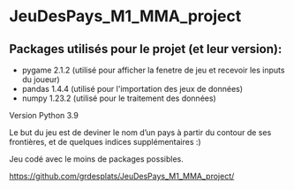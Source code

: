 # JeuDesPays_M1_MMA_project

## Packages utilisés pour le projet (et leur version): 

- pygame 2.1.2 (utilisé pour afficher la fenetre de jeu et recevoir les inputs du joueur)
- pandas 1.4.4 (utilisé pour l'importation des jeux de données)
- numpy 1.23.2 (utilisé pour le traitement des données)

Version Python 3.9

Le but du jeu est de deviner le nom d’un pays à partir du contour de ses frontières, et de quelques indices supplémentaires :)

Jeu codé avec le moins de packages possibles.

https://github.com/grdesplats/JeuDesPays_M1_MMA_project/
